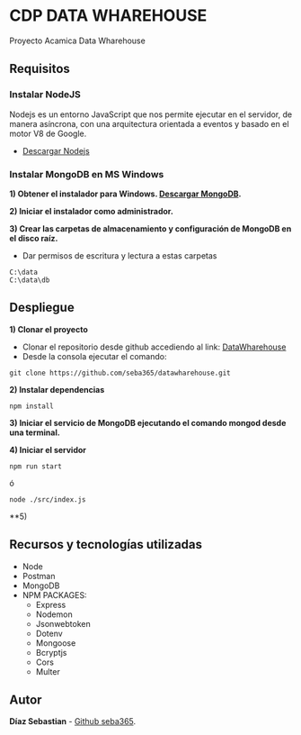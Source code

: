 # CDP DATA WHAREHOUSE
Proyecto Acamica Data Wharehouse 

## Requisitos

### Instalar NodeJS
Nodejs es un entorno JavaScript que nos permite ejecutar en el servidor, de manera asíncrona, con una arquitectura orientada a eventos y basado en el motor V8 de Google.
  - [Descargar Nodejs](https://nodejs.org/en/download/)

### Instalar MongoDB en MS Windows

  **1) Obtener el instalador para Windows. [Descargar MongoDB](https://www.mongodb.com/try/download/community).**
  
  **2) Iniciar el instalador como administrador.**
  
  **3) Crear las carpetas de almacenamiento y configuración de MongoDB en el disco raíz.**
  
  * Dar permisos de escritura y lectura a estas carpetas

```
C:\data
C:\data\db
```
## Despliegue
  **1) Clonar el proyecto**

* Clonar el repositorio desde github accediendo al link: [DataWharehouse](https://github.com/seba365/datawharehouse)
* Desde la consola ejecutar el comando:
```
git clone https://github.com/seba365/datawharehouse.git
```

**2) Instalar dependencias**
```
npm install
```

**3) Iniciar el servicio de MongoDB ejecutando el comando mongod desde una terminal.**

**4) Iniciar el servidor**

```
npm run start
```
ó
```
node ./src/index.js
```
**5)
## Recursos y tecnologías utilizadas
* Node
* Postman
* MongoDB
* NPM PACKAGES:
  * Express
  * Nodemon
  * Jsonwebtoken
  * Dotenv
  * Mongoose
  * Bcryptjs
  * Cors
  * Multer

## Autor
**Díaz Sebastian** - [Github seba365](https://github.com/seba365).
